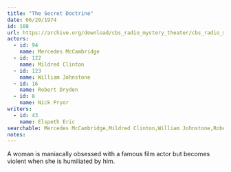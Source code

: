 ```yaml
---
title: "The Secret Doctrine"
date: 06/20/1974
id: 108
url: https://archive.org/download/cbs_radio_mystery_theater/cbs_radio_mystery_theater-0101-0150.zip/cbs_radio_mystery_theater-0101-0150%2Fcbsrmt_0108_the_secret_doctrine.mp3
actors:  
  - id: 94
    name: Mercedes McCambridge  
  - id: 122
    name: Mildred Clinton  
  - id: 123
    name: William Johnstone  
  - id: 16
    name: Robert Dryden  
  - id: 8
    name: Nick Pryor
writers:  
  - id: 43
    name: Elspeth Eric
searchable: Mercedes McCambridge,Mildred Clinton,William Johnstone,Robert Dryden,Nick Pryor Elspeth Eric
notes:  
---
```

A woman is maniacally obsessed with a famous film actor but becomes violent when she is humiliated by him.